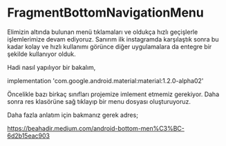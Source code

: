 # FragmentBottomNavigationMenu
 Elimizin altında bulunan menü tıklamaları ve oldukça hızlı geçişlerle işlemlerimize devam ediyoruz. 
 Sanırım ilk instagramda karşılaştık sonra bu kadar kolay ve hızlı kullanımı görünce diğer uygulamalara da entegre bir şekilde kullanıyor olduk.
 
Hadi nasıl yapılıyor bir bakalım,

implementation 'com.google.android.material:material:1.2.0-alpha02'

Öncelikle bazı birkaç sınıfları projemize imlement etmemiz gerekiyor. Daha sonra res klasörüne sağ tıklayıp bir menu dosyası oluşturuyoruz.

Daha fazla anlatım için bakmanız gerek adres;

https://beahadir.medium.com/android-bottom-men%C3%BC-6d2b15eac903
